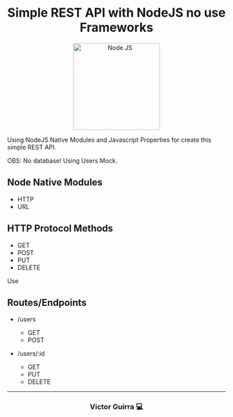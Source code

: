 <div align="center">
    <h1>Simple REST API with NodeJS no use Frameworks</h1>
    <img src="https://upload.wikimedia.org/wikipedia/commons/thumb/d/d9/Node.js_logo.svg/1200px-Node.js_logo.svg.png" alt="Node JS" width="200">
</div>

Using NodeJS Native Modules and Javascript Properties for create this simple REST API.

OBS: No database! Using Users Mock.

## Node Native Modules

- HTTP
- URL

## HTTP Protocol Methods

- GET
- POST
- PUT
- DELETE

Use

## Routes/Endpoints

- /users 
    - GET
    - POST

- /users/:id
    - GET
    - PUT
    - DELETE

---

<h3 align="center">Victor Guirra 💻</h3>